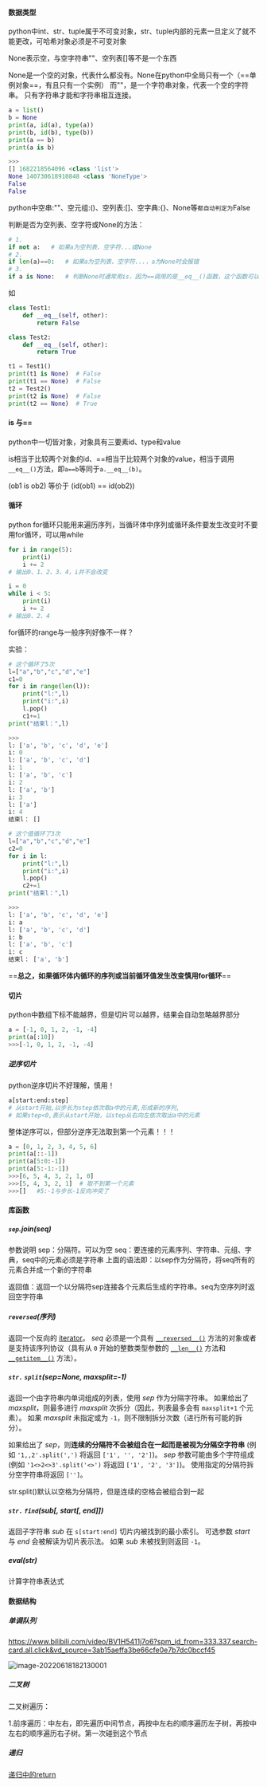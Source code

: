 #### 数据类型

python中int、str、tuple属于不可变对象，str、tuple内部的元素一旦定义了就不能更改，可哈希对象必须是不可变对象

None表示空，与空字符串""、空列表[]等不是一个东西

None是一个空的对象，代表什么都没有。None在python中全局只有一个（==单例对象==，有且只有一个实例）
而""，是一个字符串对象，代表一个空的字符串。
只有字符串才能和字符串相互连接。

```python
a = list()
b = None
print(a, id(a), type(a))
print(b, id(b), type(b))
print(a == b)
print(a is b)

>>>
[] 1682218564096 <class 'list'>
None 140730618910848 <class 'NoneType'>
False
False
```

python中空串:""、空元组:()、空列表:[]、空字典:{}、None等` 都自动判定为 `False

判断是否为空列表、空字符或None的方法：

```python
# 1.
if not a:	# 如果a为空列表、空字符...或None
# 2.
if len(a)==0:	# 如果a为空列表、空字符...，a为None时会报错
# 3.
if a is None:	# 判断None时通常用is，因为==调用的是__eq__()函数，这个函数可以被重载
```

如

```python
class Test1:
    def __eq__(self, other):
        return False

class Test2:
    def __eq__(self, other):
        return True

t1 = Test1()
print(t1 is None)  # False
print(t1 == None)  # False
t2 = Test2()
print(t2 is None)  # False
print(t2 == None)  # True
```



#### is 与==

python中一切皆对象，对象具有三要素id、type和value

is相当于比较两个对象的id、==相当于比较两个对象的value，相当于调用`__eq__()`方法，即`a==b`等同于`a.__eq__(b)`。

(ob1 is ob2) 等价于 (id(ob1) == id(ob2))

#### 循环

python for循环只能用来遍历序列，当循环体中序列或循环条件要发生改变时不要用for循环，可以用while

```python
for i in range(5):
    print(i)
    i += 2
# 输出0、1、2、3、4，i并不会改变

i = 0
while i < 5:
    print(i)
    i += 2
# 输出0、2、4
```

for循环的range与一般序列好像不一样？

实验：

```python
# 这个循环了5次
l=["a","b","c","d","e"]
c1=0
for i in range(len(l)):
    print("l:",l)
    print("i:",i)
    l.pop()
    c1+=1
print("结束l：",l)

>>>
l: ['a', 'b', 'c', 'd', 'e']
i: 0
l: ['a', 'b', 'c', 'd']
i: 1
l: ['a', 'b', 'c']
i: 2
l: ['a', 'b']
i: 3
l: ['a']
i: 4
结束l： []
```

```python
# 这个值循环了3次
l=["a","b","c","d","e"]
c2=0
for i in l:
    print("l:",l)
    print("i:",i)
    l.pop()
    c2+=1
print("结束l：",l)

>>>
l: ['a', 'b', 'c', 'd', 'e']
i: a
l: ['a', 'b', 'c', 'd']
i: b
l: ['a', 'b', 'c']
i: c
结束l： ['a', 'b']
```

==**总之，如果循环体内循环的序列或当前循环值发生改变慎用for循环**==

#### 切片

python中数组下标不能越界，但是切片可以越界，结果会自动忽略越界部分

```python
a = [-1, 0, 1, 2, -1, -4]
print(a[:10])
>>>[-1, 0, 1, 2, -1, -4]
```

##### 逆序切片

python逆序切片不好理解，慎用！

```python
a[start:end:step]
# 从start开始,以步长为step依次取a中的元素,形成新的序列,
# 如果step<0,表示从start开始，以step从右向左依次取出a中的元素
```

整体逆序可以，但部分逆序无法取到第一个元素！！！

```python
a = [0, 1, 2, 3, 4, 5, 6]
print(a[::-1])
print(a[5:0:-1])
print(a[5:-1:-1])
>>>[6, 5, 4, 3, 2, 1, 0]
>>>[5, 4, 3, 2, 1]	# 取不到第一个元素
>>>[]	#5:-1与步长-1反向冲突了
```

#### 库函数

#####  `sep`.join(seq)

参数说明
sep：分隔符。可以为空
seq：要连接的元素序列、字符串、元组、字典，seq中的元素必须是字符串
上面的语法即：以sep作为分隔符，将seq所有的元素合并成一个新的字符串

返回值：返回一个以分隔符sep连接各个元素后生成的字符串。seq为空序列时返回空字符串

##### `reversed`(*序列*)

返回一个反向的 [iterator](https://docs.python.org/zh-cn/3.8/glossary.html#term-iterator)。 *seq* 必须是一个具有 [`__reversed__()`](https://docs.python.org/zh-cn/3.8/reference/datamodel.html#object.__reversed__) 方法的对象或者是支持该序列协议（具有从 `0` 开始的整数类型参数的 [`__len__()`](https://docs.python.org/zh-cn/3.8/reference/datamodel.html#object.__len__) 方法和 [`__getitem__()`](https://docs.python.org/zh-cn/3.8/reference/datamodel.html#object.__getitem__) 方法）。

##### `str.` `split`(*sep=None*, *maxsplit=-1*)

返回一个由字符串内单词组成的列表，使用 *sep* 作为分隔字符串。 如果给出了 *maxsplit*，则最多进行 *maxsplit* 次拆分（因此，列表最多会有 `maxsplit+1` 个元素）。 如果 *maxsplit* 未指定或为 `-1`，则不限制拆分次数（进行所有可能的拆分）。

如果给出了 *sep*，则**连续的分隔符不会被组合在一起而是被视为分隔空字符串** (例如 `'1,,2'.split(',')` 将返回 `['1', '', '2']`)。 *sep* 参数可能由多个字符组成 (例如 `'1<>2<>3'.split('<>')` 将返回 `['1', '2', '3']`)。 使用指定的分隔符拆分空字符串将返回 `['']`。

str.split()默认以空格为分隔符，但是连续的空格会被组合到一起

##### `str.` `find`(*sub*[, *start*[, *end*]])

返回子字符串 *sub* 在 `s[start:end]` 切片内被找到的最小索引。 可选参数 *start* 与 *end* 会被解读为切片表示法。 如果 *sub* 未被找到则返回 `-1`。

##### eval(str)

计算字符串表达式





#### 数据结构

##### 单调队列

https://www.bilibili.com/video/BV1H5411j7o6?spm_id_from=333.337.search-card.all.click&vd_source=3ab15aeffa3be66cfe0e7b7dc0bccf45

![image-20220618182130001](img/image-20220618182130001.png)

##### 二叉树

二叉树遍历：

1.前序遍历：中左右，即先遍历中间节点，再按中左右的顺序遍历左子树，再按中左右的顺序遍历右子树。第一次碰到这个节点

##### 递归

[递归中的return](https://blog.csdn.net/weixin_43812682/article/details/103418186)
